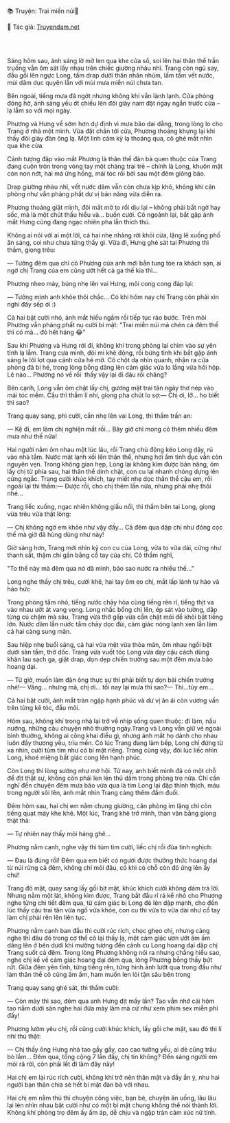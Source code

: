 📚 Truyện: Trai miền núi🔞
<br>
<p>📖 Tác giả: <a href="https://truyendam.net" target="_blank" title="Truyện sex người lớn, truyện 18+ tại Truyendam.net">Truyendam.net</a></p>
<br></br>

Sáng hôm sau, ánh sáng lờ mờ len qua khe cửa sổ, soi lên hai thân thể trần truồng vẫn ôm sát lấy nhau trên chiếc giường nhàu nhĩ. Trang còn ngủ say, đầu gối lên ngực Long, tấm drap dưới thân nhăn nhúm, lấm tấm vết nước, mùi dâm dục quyện lẫn với mùi mưa miền núi chưa tan.

Bên ngoài, tiếng mưa đã ngớt nhưng không khí vẫn lành lạnh. Cửa phòng đóng hờ, ánh sáng yếu ớt chiếu lên đôi giày nam đặt ngay ngắn trước cửa – lạ lẫm so với mọi ngày.

Phương và Hưng về sớm hơn dự định vì mưa bão dai dẳng, trong lòng lo cho Trang ở nhà một mình. Vừa đặt chân tới cửa, Phương thoáng khựng lại khi thấy đôi giày đàn ông lạ. Một linh cảm kỳ lạ thoáng qua, cô ghé mắt nhìn qua khe cửa.

Cảnh tượng đập vào mắt Phương là thân thể đàn bà quen thuộc của Trang đang cuộn tròn trong vòng tay một chàng trai trẻ – chính là Long, khuôn mặt còn non nớt, hai má ửng hồng, mái tóc rối bời sau một đêm giông bão.

Drap giường nhàu nhĩ, vết nước dâm vẫn còn chưa kịp khô, không khí căn phòng như vẫn phảng phất dư vị bản năng vừa diễn ra.

Phương thoáng giật mình, đôi mắt mở to rồi dịu lại – không phải bất ngờ hay sốc, mà là một chút thấu hiểu và... buồn cười. Cô ngoảnh lại, bắt gặp ánh mắt Hưng cũng đang ngạc nhiên pha lẫn thích thú.

Không ai nói với ai một lời, cả hai nhẹ nhàng rời khỏi cửa, lặng lẽ xuống phố ăn sáng, coi như chưa từng thấy gì. Vừa đi, Hưng ghé sát tai Phương thì thầm, giọng trêu:

— Tưởng đêm qua chỉ có Phương của anh mới bắn tung tóe ra khách sạn, ai ngờ chị Trang của em cũng ướt hết cả ga thế kia thì...

Phương nheo mày, búng nhẹ lên vai Hưng, môi cong cong đáp lại:

— Tưởng mình anh khỏe thôi chắc... Có khi hôm nay chị Trang còn phải xin nghỉ đấy sếp ơi :)

Cả hai bật cười nhỏ, ánh mắt hiểu ngầm rồi tiếp tục rảo bước. Trên môi Phương vẫn phảng phất nụ cười bí mật: "Trai miền núi mà chén cả đêm thế thì có mà… đỏ hết háng 😂"



Sau khi Phương và Hưng rời đi, không khí trong phòng lại chìm vào sự yên tĩnh lạ lẫm. Trang cựa mình, đôi mi khẽ động, rồi bừng tỉnh khi bắt gặp ánh sáng le lói lọt qua cánh cửa hé mở. Cô chột dạ nhìn quanh, nhận ra cửa phòng đã bị hé, trong lòng bỗng dâng lên cảm giác vừa lo lắng vừa hồi hộp. Lẽ nào… Phương nó về rồi  thấy vậy lại đi đâu rồi chăng?

Bên cạnh, Long vẫn ôm chặt lấy chị, gương mặt trai tân ngây thơ nép vào mái tóc mềm. Cậu thì thầm lí nhí, giọng pha chút lo sợ:— Chị ơi, lỡ… họ biết thì sao?

Trang quay sang, phì cười, cắn nhẹ lên vai Long, thì thầm trấn an:

— Kệ đi, em làm chị nghiện mất rồi… Bây giờ chỉ mong có thêm nhiều đêm mưa như thế nữa!

Hai người nằm ôm nhau một lúc lâu, rồi Trang chủ động kéo Long dậy, rủ vào nhà tắm. Nước mát lạnh xối lên thân thể, nhưng hơi ấm tình dục vẫn còn nguyên vẹn. Trong không gian hẹp, Long lại không kìm được bản năng, ôm lấy chị từ phía sau, hai thân thể dính chặt, con cu lại nhanh chóng dựng lên cứng ngắc. Trang cười khúc khích, tay miết nhẹ dọc thân thể cậu em, rồi ngoái lại thì thầm:— Được rồi, cho chị thêm lần nữa, nhưng phải nhẹ thôi nhé…

Trang liếc xuống, ngạc nhiên không giấu nổi, thì thầm bên tai Long, giọng vừa trêu vừa thật lòng:



— Chị không ngờ em khỏe như vậy đấy… Cả đêm qua dập chị như đóng cọc thế mà giờ đã hùng dũng như này!

Giờ sáng hơn, Trang mới nhìn kỹ con cu của Long, vừa to vừa dài, cứng như thanh sắt, thậm chí gần bằng cổ tay của chị. Cô thầm nghĩ, 

"To thế này mà đêm qua nó dã mình, bảo sao nước ra nhiều thế…"

Long nghe thấy chị trêu, cười khẽ, hai tay ôm eo chị, mắt lấp lánh tự hào và háo hức

Trong phòng tắm nhỏ, tiếng nước chảy hòa cùng tiếng rên rỉ, tiếng thịt va vào nhau ướt át vang vọng. Long nhấc bổng chị lên, ép sát vào tường, dập từng cú chậm mà sâu, Trang vừa thở gấp vừa cắn chặt môi để khỏi bật tiếng lớn. Nước dâm lẫn nước tắm chảy dọc đùi, cảm giác nóng lạnh xen lẫn làm cả hai càng sung mãn.

Sau hiệp nhẹ buổi sáng, cả hai vừa mệt vừa thỏa mãn, ôm nhau ngồi bệt dưới sàn tắm, thở dốc. Trang vừa vuốt tóc Long vừa dạy cậu cách dùng khăn lau sạch ga, giặt drap, dọn dẹp chiến trường sau một đêm mưa bão hoang dại.

— Từ giờ, muốn làm đàn ông thực sự thì phải biết tự dọn bãi chiến trường nhé!— Vâng… nhưng mà, chị ơi… tối nay lại mưa thì sao?— Thì…tùy em...

Cả hai bật cười, ánh mắt tràn ngập hạnh phúc và dư vị ân ái còn vương vấn trên từng kẽ tóc, đầu môi.

Hôm sau, không khí trong nhà lại trở về nhịp sống quen thuộc: đi làm, nấu nướng, những câu chuyện nhỏ thường ngày.Trang và Long vẫn giữ vẻ ngoài bình thường, không ai công khai điều gì, nhưng ánh mắt họ dành cho nhau luôn đầy thương yêu, trìu mến. Có lúc Trang đang làm bếp, Long chỉ đứng từ xa nhìn, cười tủm tỉm như có bí mật riêng. Trang cũng vậy, đôi lúc liếc nhìn Long, khoé miệng bất giác cong lên hạnh phúc.

Còn Long thì lòng sướng như mở hội. Từ nay, anh biết mình đã có một chỗ để địt thật sự, không còn phải len lén thủ dâm trong phòng trọ nữa. Chỉ cần nghĩ đến chuyện đêm mưa bão vừa qua là tim Long lại đập thình thịch, máu trong người sôi lên, ánh mắt nhìn Trang càng thêm đắm đuối. 

Đêm hôm sau, hai chị em nằm chung giường, căn phòng im lặng chỉ còn tiếng quạt máy khe khẽ. Một lúc, Trang khẽ trở mình, than vãn bằng giọng thật thà:

— Tự nhiên nay thấy mỏi háng ghê...

Phương nằm cạnh, nghe vậy thì tủm tỉm cười, liếc chị rồi đùa tinh nghịch:

— Đau là đúng rồi! Đêm qua em biết có người được thưởng thức hoang dại từ núi rừng cả đêm, không chỉ mỏi đâu, có khi có chỗ còn đỏ ửng lên ấy chứ!

Trang đỏ mặt, quay sang lấy gối bịt mặt, khúc khích cười không dám trả lời. Nhưng nằm một lát, không kìm được, Trang bắt đầu rỉ rả kể nhỏ cho Phương nghe từng chi tiết đêm qua, từ cảm giác bị Long đè lên dập mạnh, cho đến lúc thấy cậu trai tân vừa ngố vừa khỏe, con cu thì vừa to vừa dài như cổ tay làm chị phải rên lên liên tục. 

Phương nằm cạnh ban đầu thì cười rúc rích, chọc ghẹo chị, nhưng càng nghe thì đâu đó trong cơ thể cô lại thấy lạ, một cảm giác ươn ướt âm ấm dâng lên ở bên dưới khi mường tượng đến cảnh cu Long hoang dại dập chị Trang suốt cả đêm. Trong lòng Phương không nói ra nhưng chẳng hiểu sao, nghe chị kể về cảm giác hoang dại đêm qua, lòng Phương bỗng thấy bứt rứt. Giữa đêm yên tĩnh, từng tiếng rên, từng hình ảnh lướt qua trong đầu như làm thân thể cô cũng âm ấm, ham muốn len lỏi tận sâu bên trong

Trang quay sang ghé sát, thì thầm cười:

— Còn mày thì sao, đêm qua anh Hưng địt mấy lần? Tao vẫn nhớ cái hôm tao nằm dưới sàn nghe hai đứa mày làm mà cứ như xem phim sex miễn phí đấy!

Phương lườm yêu chị, rồi cũng cười khúc khích, lấy gối che mặt, sau đó thì lí nhí thú thật:

— Chị thấy ông Hưng nhà tao gầy gầy, cao cao tưởng yếu, ai dè cũng trâu bò lắm… Đêm qua, tổng cộng 7 lần đấy, chị tin không? Đến sáng người em mỏi rã rời, còn phải lết đi làm đây này!

Hai chị em lại rúc rích cười, không khí trở nên thân mật và đầy ẩn ý, như hai người bạn thân chia sẻ hết bí mật đàn bà với nhau.



Hai chị em nằm thủ thỉ chuyện công việc, bạn bè, chuyện ăn uống, lâu lâu lại lén nhìn nhau bật cười như có một bí mật chung không thể nói thành lời. Không khí phòng trọ đêm ấy ấm áp, dễ chịu và ngập tràn cảm xúc nữ tính.

<!-- truyện sex samsung, trai miền núi, sex bạn người yêu, truyện sex hồng hà nhi, tình chị em, truyện sex xóm trọ,truyện sex vụng trộm,truyện 18+,Truyện sex người lớn, Truyendam.net -->